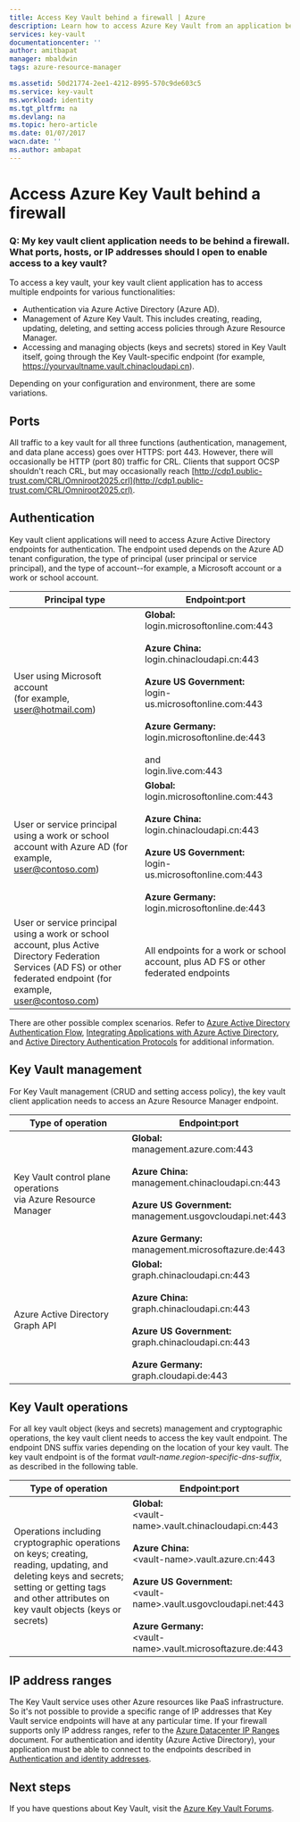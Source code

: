 ```yaml
---
title: Access Key Vault behind a firewall | Azure
description: Learn how to access Azure Key Vault from an application behind a firewall
services: key-vault
documentationcenter: ''
author: amitbapat
manager: mbaldwin
tags: azure-resource-manager

ms.assetid: 50d21774-2ee1-4212-8995-570c9de603c5
ms.service: key-vault
ms.workload: identity
ms.tgt_pltfrm: na
ms.devlang: na
ms.topic: hero-article
ms.date: 01/07/2017
wacn.date: ''
ms.author: ambapat
---
```


# Access Azure Key Vault behind a firewall
### Q: My key vault client application needs to be behind a firewall. What ports, hosts, or IP addresses should I open to enable access to a key vault?
To access a key vault, your key vault client application has to access multiple endpoints for various functionalities:

- Authentication via Azure Active Directory (Azure AD).
- Management of Azure Key Vault. This includes creating, reading, updating, deleting, and setting access policies through Azure Resource Manager.
- Accessing and managing objects (keys and secrets) stored in Key Vault itself, going through the Key Vault-specific endpoint (for example, https://yourvaultname.vault.chinacloudapi.cn).  

Depending on your configuration and environment, there are some variations.   

## Ports
All traffic to a key vault for all three functions (authentication, management, and data plane access) goes over HTTPS: port 443. However, there will occasionally be HTTP (port 80) traffic for CRL. Clients that support OCSP shouldn't reach CRL, but may occasionally reach [http://cdp1.public-trust.com/CRL/Omniroot2025.crl](http://cdp1.public-trust.com/CRL/Omniroot2025.crl).  

## Authentication
Key vault client applications will need to access Azure Active Directory endpoints for authentication. The endpoint used depends on the Azure AD tenant configuration, the type of principal (user principal or service principal), and the type of account--for example, a Microsoft account or a work or school account.  

| Principal type | Endpoint:port |
| --- | --- |
| User using Microsoft account<br> (for example, user@hotmail.com) |**Global:**<br> login.microsoftonline.com:443<br><br> **Azure China:**<br> login.chinacloudapi.cn:443<br><br>**Azure US Government:**<br> login-us.microsoftonline.com:443<br><br>**Azure Germany:**<br> login.microsoftonline.de:443<br><br> and <br>login.live.com:443 |
| User or service principal using a work or school account with Azure AD (for example, user@contoso.com) |**Global:**<br> login.microsoftonline.com:443<br><br> **Azure China:**<br> login.chinacloudapi.cn:443<br><br>**Azure US Government:**<br> login-us.microsoftonline.com:443<br><br>**Azure Germany:**<br> login.microsoftonline.de:443 |
| User or service principal using a work or school account, plus Active Directory Federation Services (AD FS) or other federated endpoint (for example, user@contoso.com) |All endpoints for a work or school account, plus AD FS or other federated endpoints |

There are other possible complex scenarios. Refer to [Azure Active Directory Authentication Flow](../active-directory/develop/active-directory-authentication-scenarios.md), [Integrating Applications with Azure Active Directory](../active-directory/develop/active-directory-integrating-applications.md), and [Active Directory Authentication Protocols](../active-directory/develop/active-directory-developers-guide.md) for additional information.  

## Key Vault management
For Key Vault management (CRUD and setting access policy), the key vault client application needs to access an Azure Resource Manager endpoint.  

| Type of operation | Endpoint:port |
| --- | --- |
| Key Vault control plane operations<br> via Azure Resource Manager |**Global:**<br> management.azure.com:443<br><br> **Azure China:**<br> management.chinacloudapi.cn:443<br><br> **Azure US Government:**<br> management.usgovcloudapi.net:443<br><br> **Azure Germany:**<br> management.microsoftazure.de:443 |
| Azure Active Directory Graph API |**Global:**<br> graph.chinacloudapi.cn:443<br><br> **Azure China:**<br> graph.chinacloudapi.cn:443<br><br> **Azure US Government:**<br> graph.chinacloudapi.cn:443<br><br> **Azure Germany:**<br> graph.cloudapi.de:443 |

## Key Vault operations
For all key vault object (keys and secrets) management and cryptographic operations, the key vault client needs to access the key vault endpoint. The endpoint DNS suffix varies depending on the location of your key vault. The key vault endpoint is of the format *vault-name*.*region-specific-dns-suffix*, as described in the following table.  

| Type of operation | Endpoint:port |
| --- | --- |
| Operations including cryptographic operations on keys; creating, reading, updating, and deleting keys and secrets; setting or getting tags and other attributes on key vault objects (keys or secrets) |**Global:**<br> &lt;vault-name&gt;.vault.chinacloudapi.cn:443<br><br> **Azure China:**<br> &lt;vault-name&gt;.vault.azure.cn:443<br><br> **Azure US Government:**<br> &lt;vault-name&gt;.vault.usgovcloudapi.net:443<br><br> **Azure Germany:**<br> &lt;vault-name&gt;.vault.microsoftazure.de:443 |

## IP address ranges
The Key Vault service uses other Azure resources like PaaS infrastructure. So it's not possible to provide a specific range of IP addresses that Key Vault service endpoints will have at any particular time. If your firewall supports only IP address ranges, refer to the [Azure Datacenter IP Ranges](https://www.microsoft.com/en-us/download/details.aspx?id=42064) document. For authentication and identity (Azure Active Directory), your application must be able to connect to the endpoints described in [Authentication and identity addresses](https://support.office.com/article/Office-365-URLs-and-IP-address-ranges-8548a211-3fe7-47cb-abb1-355ea5aa88a2).

## Next steps
If you have questions about Key Vault, visit the [Azure Key Vault Forums](https://social.msdn.microsoft.com/Forums/zh-cn/home?forum=AzureKeyVault).